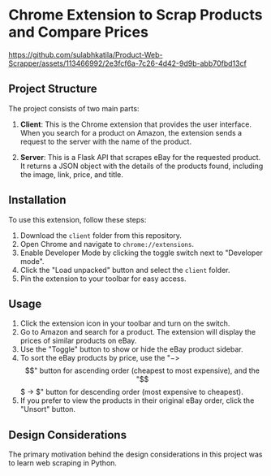 # Chrome Extension to Scrap Products and Compare Prices

https://github.com/sulabhkatila/Product-Web-Scrapper/assets/113466992/2e3fcf6a-7c26-4d42-9d9b-abb70fbd13cf

## Project Structure

The project consists of two main parts:

1. **Client**: This is the Chrome extension that provides the user interface. When you search for a product on Amazon, the extension sends a request to the server with the name of the product.

2. **Server**: This is a Flask API that scrapes eBay for the requested product. It returns a JSON object with the details of the products found, including the image, link, price, and title.

## Installation

To use this extension, follow these steps:

1. Download the `client` folder from this repository.
2. Open Chrome and navigate to `chrome://extensions`.
3. Enable Developer Mode by clicking the toggle switch next to "Developer mode".
4. Click the "Load unpacked" button and select the `client` folder.
5. Pin the extension to your toolbar for easy access.

## Usage

1. Click the extension icon in your toolbar and turn on the switch.
2. Go to Amazon and search for a product. The extension will display the prices of similar products on eBay.
3. Use the "Toggle" button to show or hide the eBay product sidebar.
4. To sort the eBay products by price, use the "$->$$$" button for ascending order (cheapest to most expensive), and the "$$$ -> $" button for descending order (most expensive to cheapest).
5. If you prefer to view the products in their original eBay order, click the "Unsort" button.

## Design Considerations

The primary motivation behind the design considerations in this project was to learn web scraping in Python.